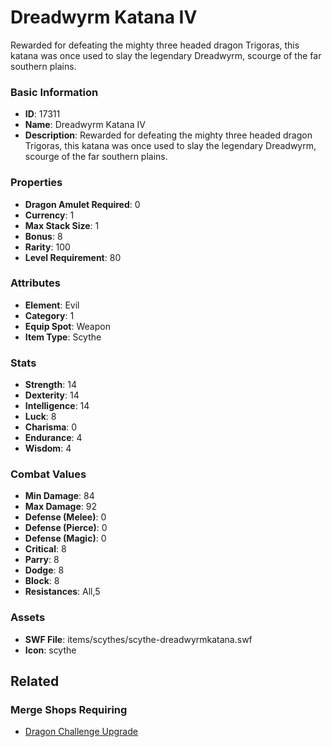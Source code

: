 # Dreadwyrm Katana IV

Rewarded for defeating the mighty three headed dragon Trigoras, this katana was once used to slay the legendary Dreadwyrm, scourge of the far southern plains.

### Basic Information

- **ID**: 17311
- **Name**: Dreadwyrm Katana IV
- **Description**: Rewarded for defeating the mighty three headed dragon Trigoras, this katana was once used to slay the legendary Dreadwyrm, scourge of the far southern plains.

### Properties

- **Dragon Amulet Required**: 0
- **Currency**: 1
- **Max Stack Size**: 1
- **Bonus**: 8
- **Rarity**: 100
- **Level Requirement**: 80

### Attributes

- **Element**: Evil
- **Category**: 1
- **Equip Spot**: Weapon
- **Item Type**: Scythe

### Stats

- **Strength**: 14
- **Dexterity**: 14
- **Intelligence**: 14
- **Luck**: 8
- **Charisma**: 0
- **Endurance**: 4
- **Wisdom**: 4

### Combat Values

- **Min Damage**: 84
- **Max Damage**: 92
- **Defense (Melee)**: 0
- **Defense (Pierce)**: 0
- **Defense (Magic)**: 0
- **Critical**: 8
- **Parry**: 8
- **Dodge**: 8
- **Block**: 8
- **Resistances**: All,5

### Assets

- **SWF File**: items/scythes/scythe-dreadwyrmkatana.swf
- **Icon**: scythe

## Related

### Merge Shops Requiring

- [Dragon Challenge Upgrade](../merge-shops/266-dragon-challenge-upgrade.md)

